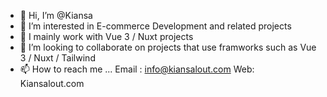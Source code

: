 - 👋 Hi, I’m @Kiansa
- 👀 I’m interested in E-commerce Development and related projects
- 🌱 I mainly work with Vue 3 / Nuxt projects 
- 💞️ I’m looking to collaborate on projects that use framworks such as Vue 3 / Nuxt / Tailwind
- 📫 How to reach me ... 
Email : info@kiansalout.com
Web: Kiansalout.com

<!---
Kiansa/Kiansa is a ✨ special ✨ repository because its `README.md` (this file) appears on your GitHub profile.
You can click the Preview link to take a look at your changes.
--->
